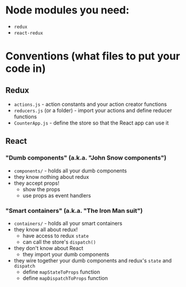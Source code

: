 
# Node modules you need:

- `redux`
- `react-redux`

# Conventions (what files to put your code in)

## Redux

- `actions.js` - action constants and your action creator functions
- `reducers.js` (or a folder) - import your actions and define reducer functions
- `CounterApp.js` - define the store so that the React app can use it

## React

### "Dumb components" (a.k.a. "John Snow components")

- `components/` - holds all your dumb components
- they know nothing about redux
- they accept props!
    - show the props
    - use props as event handlers

### "Smart containers" (a.k.a. "The Iron Man suit")

- `containers/` - holds all your smart containers
- they know all about redux!
    - have access to redux `state`
    - can call the store's `dispatch()`
- they don't know about React
    - they import your dumb components
- they wire together your dumb components and redux's `state` and `dispatch`
    - define `mapStateToProps` function
    - define `mapDispatchToProps` function